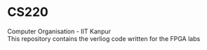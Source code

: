 # CS220
Computer Organisation - IIT Kanpur  
This repository contains the verliog code written for the FPGA labs
